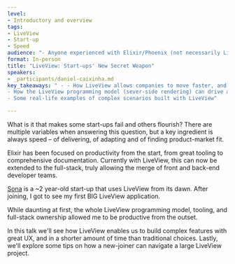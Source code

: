 ```yaml
---
level:
- Introductory and overview
tags:
- LiveView
- Start-up
- Speed
audience: "- Anyone experienced with Elixir/Phoenix (not necessarily LiveView), and who'd like to know about a real-life use case of Phoenix LiveView used in production"
format: In-person
title: "LiveView: Start-ups' New Secret Weapon"
speakers:
- _participants/daniel-caixinha.md
key_takeaways: " - - How LiveView allows companies to move faster, and with fewer teams\n
- How the LiveView programming model (sever-side rendering) can drive a better UX, since validations and business logic are centralized\n
- Some real-life examples of complex scenarios built with LiveView"

---
```

What is it that makes some start-ups fail and others flourish? There are multiple variables when answering this question, but a key ingredient is always speed – of delivering, of adapting and of finding product-market fit.

Elixir has been focused on productivity from the start, from great tooling to comprehensive documentation. Currently with LiveView, this can now be extended to the full-stack, truly allowing the merge of front and back-end developer teams.

<a href="https://www.getsona.com">Sona</a> is a ~2 year-old start-up that uses LiveView from its dawn. After joining, I got to see my first BIG LiveView application.

While daunting at first, the whole LiveView programming model, tooling, and full-stack ownership allowed me to be productive from the outset.

In this talk we'll see how LiveView enables us to build complex features with great UX, and in a shorter amount of time than traditional choices. Lastly, we'll explore some tips on how a new-joiner can navigate a large LiveView project.
